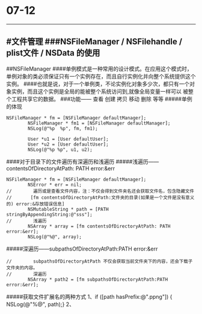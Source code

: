 # 07-12

---
#文件管理
###NSFileManager /  NSFilehandle  / plist文件 / NSData 的使用
---
##NSFileManager
####单例模式是一种常用的设计模式。在应用这个模式时，单例对象的类必须保证只有一个实例存在，而且自行实例化并向整个系统提供这个实例。
####也就是说，对于一个单例类，不论实例化对象多少次，都只有一个对象实例，而且这个实例是全局的能被整个系统访问到,就像全局变量一样可以 被整个工程共享它的数据。
###功能——
    查看    创建    拷贝   移动   删除  等等
#####单例的体现
```
NSFileManager * fm = [NSFileManager defaultManager];
        NSFileManager * fm1 = [NSFileManager defaultManager];
        NSLog(@"%p  %p", fm, fm1);
        
        User *u1 = [User defaultUser];
        User *u2 = [User defaultUser];
        NSLog(@"%p %p", u1, u2);
```
####对于目录下的文件遍历有深遍历和浅遍历
#####浅遍历——contentsOfDirectoryAtPath: PATH error:&err
```
NSFileManager * fm = [NSFileManager defaultManager];
        NSError * err = nil;
//        遍历或是查看文件内容，注：不仅会得到文件夹名还会获取文件名，包含隐藏文件
//       [fm contentsOfDirectoryAtPath:文件夹的目录(如果是一个文件是没有意义的) error:&存放错误信息]
        NSMutableString * path = [PATH stringByAppendingString:@"sss"];
//        浅遍历
        NSArray * array = [fm contentsOfDirectoryAtPath: PATH error:&err];
        NSLog(@"%@", array);
```
#####深遍历——subpathsOfDirectoryAtPath:PATH error:&err
```
//        subpathsOfDirectoryAtPath 不仅会获取当前文件夹下的内容，还会下载子文件夹的内容。
//        深遍历
        NSArray * path2 = [fm subpathsOfDirectoryAtPath:PATH error:&err];
```
#####获取文件扩展名的两种方式
    1、if ([path hasPrefix:@".ppng"]) {
               NSLog(@"%@", path);}
    2、
